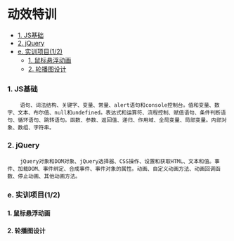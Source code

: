 动效特训
===

<!-- TOC -->

- [1. JS基础](#1-js基础)
- [2. jQuery](#2-jquery)
- [e. 实训项目(1/2)](#e-实训项目12)
    - [1. 鼠标悬浮动画](#1-鼠标悬浮动画)
    - [2. 轮播图设计](#2-轮播图设计)

<!-- /TOC -->
### 1. JS基础
```
    语句、词法结构、关键字、变量、常量、alert语句和console控制台。值和变量、数字、文本、布尔值、null和undefined。表达式和运算符、流程控制、赋值语句、条件判断语句、循环语句、跳转语句。函数、参数、返回值、递归、作用域、全局变量、局部变量。内部对象、数组、字符串。
```
### 2. jQuery
```
    jQuery对象和DOM对象、jQuery选择器、CSS操作、设置和获取HTML、文本和值。事件、加载DOM、事件绑定、合成事件、事件对象的属性。动画、自定义动画方法、动画回调函数、停止动画、其他动画方法。
```
### e. 实训项目(1/2)
#### 1. 鼠标悬浮动画
#### 2. 轮播图设计
